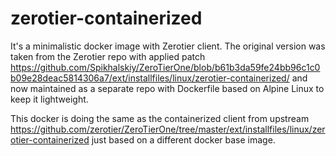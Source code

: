 # zerotier-containerized

It's a minimalistic docker image with Zerotier client.
The original version was taken from the Zerotier repo with applied patch https://github.com/Spikhalskiy/ZeroTierOne/blob/b61b3da59fe24bb96c1c0b09e28deac5814306a7/ext/installfiles/linux/zerotier-containerized/
and now maintained as a separate repo with Dockerfile based on Alpine Linux to keep it lightweight.

This docker is doing the same as the containerized client from upstream https://github.com/zerotier/ZeroTierOne/tree/master/ext/installfiles/linux/zerotier-containerized just based on a different docker base image.